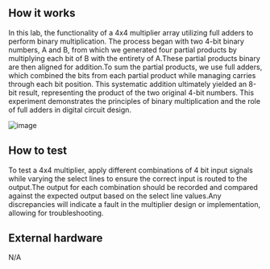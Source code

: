 <!---

This file is used to generate your project datasheet. Please fill in the information below and delete any unused
sections.

You can also include images in this folder and reference them in the markdown. Each image must be less than
512 kb in size, and the combined size of all images must be less than 1 MB.
-->

## How it works
In this lab, the functionality of a 4x4 multiplier array utilizing full adders to perform binary multiplication.
The process began with two 4-bit binary numbers, A and B, from which we generated four partial products by multiplying
each bit of B with the entirety of A.These partial products binary are then aligned for addition.To sum the partial 
products, we use full adders, which combined the bits from each partial product while managing carries through each 
bit position. This systematic addition ultimately yielded an 8-bit result, representing the product of the 
two original 4-bit numbers. This experiment demonstrates the principles of binary multiplication and the role 
of full adders in digital circuit design.

![image](https://github.com/user-attachments/assets/c200e966-bb0c-4dd3-8b90-6e12149fa15d)

## How to test
To test a 4x4 multiplier, apply different combinations of 4 bit input signals while 
varying the select lines to ensure the correct input is routed to the output.The output for
each combination should be recorded and compared against the expected output based on the select 
line values.Any discrepancies will indicate a fault in the multiplier design or implementation,
allowing for troubleshooting.

## External hardware
N/A 
